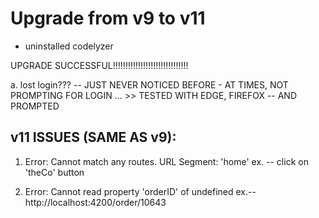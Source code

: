 # Upgrade from v9 to v11

- uninstalled codelyzer

UPGRADE SUCCESSFUL!!!!!!!!!!!!!!!!!!!!!!!!!!!!!!

a. lost login??? 
    -- JUST NEVER NOTICED BEFORE - AT TIMES, NOT PROMPTING FOR LOGIN ...
        >> TESTED WITH EDGE, FIREFOX -- AND PROMPTED

## v11 ISSUES (SAME AS v9):

1. Error: Cannot match any routes. URL Segment: 'home'
    ex. -- click on 'theCo' button

2. Error: Cannot read property 'orderID' of undefined
    ex.-- http://localhost:4200/order/10643
